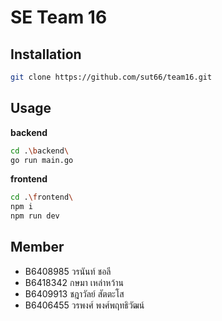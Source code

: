 # SE Team 16

## Installation

```bash
git clone https://github.com/sut66/team16.git
```

## Usage

**backend**

```bash
cd .\backend\
go run main.go
```

**frontend**

```bash
cd .\frontend\
npm i
npm run dev
```

## Member

- B6408985 วรนันท์ ชอลี
- B6418342 กษมา เหล่าหว้าน
- B6409913 ชฎาวัลย์ สัตตะโส
- B6406455 วรพงศ์ พงศ์พฤทธิวัฒน์

